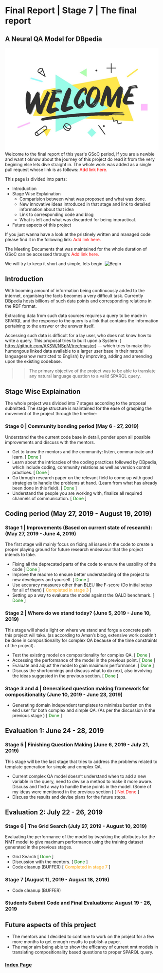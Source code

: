 # Final Report | Stage 7 | The final report
## A Neural QA Model for DBpedia
![Welcome](static/welcome.jpg)
Welcome to the final report of this year's GSoC period, If you are a newbie and want t oknow about the journey of this project do read it from the very begining else lets dive straight in. The whole work was added as a single pull request whose link is as follows: <span style="color:red"> Add link here. </span>

This page is divided into parts:

- Introduction
- Stage Wise Explaination 
    - Comparision between what was proposed and what was done.
    - New innovative ideas introduced in that stage and link to detailed information about that idea
    - Link to corresponding code and blog
    - What is left and what was discarded for being impractical.
- Future aspects of this project

If you just wanna have a look at the pristinely written and managed code please find it in the following link: <span style="color:red"> Add link here. </span>

The Meeting Documents that was maintained for the whole duration of GSoC can be accessed through: <span style="color:red"> Add link here. </span>

We will try to keep it short and simple, lets begin.
![Begin](static/begin.gif)

## Introduction

With booming amount of information being continuously added to the internet, organising the facts becomes a very difficult task. Currently DBpedia hosts billions of such data points and corresponding relations in the RDF format.

Extracting data from such data sources requires a query to be made in SPARQL and the response to the query is a link that contains the information pertaining to the answer or the answer itself.

Accessing such data is difficult for a lay user, who does not know how to write a query. This proposal tries to built upon a System :(​ https://github.com/AKSW/NSpM/tree/master ​) — which tries to make this humongous linked data available to a larger user base in their natural languages(now restricted to English) by improving, adding and amending upon the existing codebase.

>> The primary objective of the project was to be able to translate any natural language question to a valid SPARQL query.

## Stage Wise Explaination 

The whole project was divided into 7 stages according to the proposal submitted. The stage structure is maintained for the ease of grasping the movement of the project through the timeline:



### Stage 0 | Community bonding period (May 6 - 27, 2019)
Understand the the current code base in detail, ponder upon all possible improvements and discuss with the mentors.

- Get to know the mentors and the community: listen, communicate and learn. [<span style="color:green"> Done </span>]
- Learn about the intricacies of the coding practices followed by DBpedia, which include coding, community relations as well as version control practices. [<span style="color:green"> Done </span>]
- Go through research paper on the relevant field to come up with good strategies to handle the problems at hand. (Learn from what has already been done in this field). [<span style="color:green"> Done </span>]
- Understand the people you are working with, finalize all required channels of communication. [<span style="color:green"> Done </span>] 

## Coding period (May 27, 2019 - August 19, 2019)
### Stage 1 | Improvements (Based on current state of research): (May 27, 2019 - June 4, 2019) 
The first stage will mainly focus on fixing all issues in the code to create a proper playing ground for future research endeavour that the project intends to take.

- Fixing all the deprecated parts  of the code to ensure the usability of the code  [<span style="color:green"> Done </span>]
- Improve the readme to ensure better understanding of the project to new developers and yourself.  [<span style="color:green"> Done </span>]
- Use accuracy measures other than BLEU like F-score (Do initial setup for all of them)  [<span style="color:orange"> Completed in stage 3  </span>]
- Setting up a way to evaluate the model against the QALD benchmark.  [<span style="color:green"> Done </span>]

### Stage 2 | Where do we stand today?  (June 5, 2019 - June 10, 2019)
This stage will shed a light on where we stand and forge a concrete path this project will take. (as according to Aman’s blog, extensive work couldn't be done in compositionality for complex QA because of the time constraints of the project).
- Test the existing model on compositionality for complex QA.   [<span style="color:green"> Done </span>]
- Accessing the performance of the model in the previous point.  [<span style="color:green"> Done </span>]
- Evaluate and adjust the model to gain maximum performance.  [<span style="color:green"> Done </span>]
- Discuss the shortcomings and discuss what to do next, also involving the ideas suggested in the previous section. [<span style="color:green"> Done </span>]

### Stage 3 and 4 | Generalised question making framework for compositionality (June 10, 2019 - June 23, 2019)
- Generating domain independent templates to minimize burden on the end user for both complex and simple QA. (As per the discussion in the previous stage ) [<span style="color:green"> Done </span>]

## Evaluation 1: June 24 - 28, 2019 

### Stage 5 | Finishing Question Making (June 6, 2019 - July 21, 2019)
This stage will be the last stage that tries to address the problems  related to template generation for simple and complex QA.

- Current complex QA model doesn’t understand when to add a new variable in the query, need to devise a method to make it more aware. Discuss and fInd a way to handle these points in the model. (Some of my ideas were mentioned in the previous section ) [<span style="color:red"> Not Done </span>]
- Discuss the results and devise plans for the future steps. 


## Evaluation 2: July 22 - 26, 2019 	


### Stage 6 | The Grid Search (July 27, 2019 - August 10, 2019)
Evaluating the performance of the model by tweaking the attributes for the NMT model to give maximum performance using the training dataset generated in the previous stages. 
- Grid Search [<span style="color:green"> Done </span>]
- Discussion with the mentors. [<span style="color:green"> Done </span>]
- Code cleanup (BUFFER) [<span style="color:orange"> Completed in stage 7 </span>]

### Stage 7 (August 11, 2019 - August 18, 2019)
- Code cleanup  (BUFFER)

### Students Submit Code and Final Evaluations: August 19 - 26, 2019

## Future aspects of this project
- The mentors and I decided to continue to work on the project for a few more months to get enough results to publish a paper.
- The major aim being able to show the efficancy of current nmt models in translating compositionality based questions to proper SPARQL query. 



### [Index Page](https://anandpanchbhai.com/A-Neural-QA-Model-for-DBpedia/)

